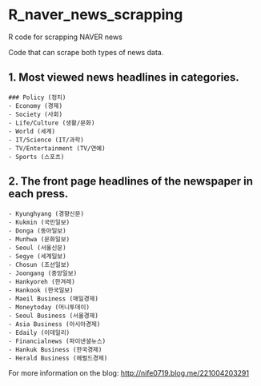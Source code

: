 # R_naver_news_scrapping
R code for scrapping NAVER news

Code that can scrape both types of news data.

## 1. Most viewed news headlines in categories.
    ### Policy (정치)
    - Economy (경제)
    - Society (사회)
    - Life/Culture (생활/문화)
    - World (세계)
    - IT/Science (IT/과학)
    - TV/Entertainment (TV/연예)
    - Sports (스포츠)
 
## 2. The front page headlines of the newspaper in each press.
    - Kyunghyang (경향신문)
    - Kukmin (국민일보)
    - Donga (동아일보)
    - Munhwa (문화일보)
    - Seoul (서울신문)
    - Segye (세계일보)
    - Chosun (조선일보)
    - Joongang (중앙일보)
    - Hankyoreh (한겨레)
    - Hankook (한국일보)
    - Maeil Business (매일경제)
    - Moneytoday (머니투데이)
    - Seoul Business (서울경제)
    - Asia Business (아시아경제)
    - Edaily (이데일리)
    - Financialnews (파이낸셜뉴스)
    - Hankuk Business (한국경제)
    - Herald Business (헤럴드경제)

For more information on the blog: http://nife0719.blog.me/221004203291 
